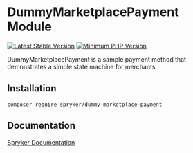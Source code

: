 # DummyMarketplacePayment Module
[![Latest Stable Version](https://poser.pugx.org/spryker/dummy-marketplace-payment/v/stable.svg)](https://packagist.org/packages/spryker/dummy-marketplace-payment)
[![Minimum PHP Version](https://img.shields.io/badge/php-%3E%3D%208.2-8892BF.svg)](https://php.net/)

DummyMarketplacePayment is a sample payment method that demonstrates a simple state machine for merchants.

## Installation

```
composer require spryker/dummy-marketplace-payment
```

## Documentation

[Spryker Documentation](https://docs.spryker.com)
